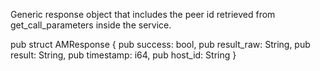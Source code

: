 Generic response object that includes the peer id retrieved from get_call_parameters inside the service. 

pub struct AMResponse {
    pub success: bool,
    pub result_raw: String,
    pub result: String,
    pub timestamp: i64,
    pub host_id: String
}
